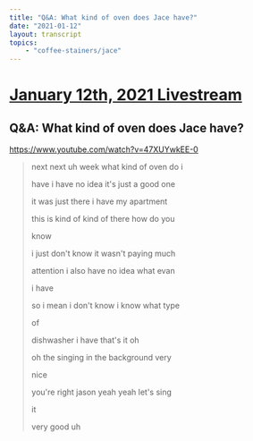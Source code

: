 ```yaml
---
title: "Q&A: What kind of oven does Jace have?"
date: "2021-01-12"
layout: transcript
topics:
    - "coffee-stainers/jace"
---
```

# [January 12th, 2021 Livestream](../2021-01-12.md)
## Q&A: What kind of oven does Jace have?
https://www.youtube.com/watch?v=47XUYwkEE-0
> next next uh week what kind of oven do i
> 
> have i have no idea it's just a good one
> 
> it was just there i have my apartment
> 
> this is kind of kind of there how do you
> 
> know
> 
> i just don't know it wasn't paying much
> 
> attention i also have no idea what evan
> 
> i have
> 
> so i mean i don't know i know what type
> 
> of
> 
> dishwasher i have that's it oh
> 
> oh the singing in the background very
> 
> nice
> 
> you're right jason yeah yeah let's sing
> 
> it
> 
> very good uh
> 
